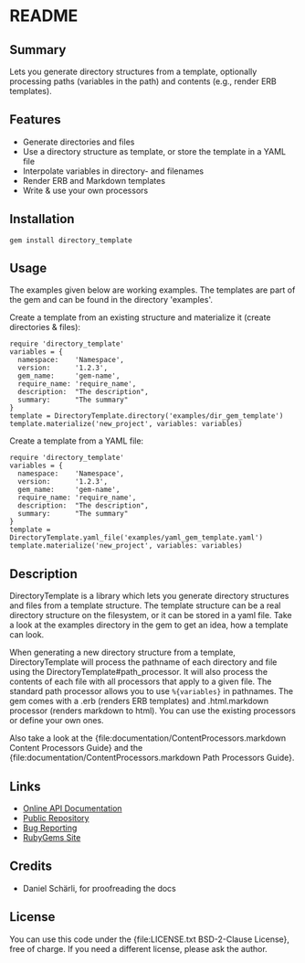 README
======


Summary
-------
Lets you generate directory structures from a template, optionally processing paths
(variables in the path) and contents (e.g., render ERB templates).

Features
--------

* Generate directories and files
* Use a directory structure as template, or store the template in a YAML file
* Interpolate variables in directory- and filenames
* Render ERB and Markdown templates
* Write & use your own processors


Installation
------------
`gem install directory_template`


Usage
-----

The examples given below are working examples. The templates are part of the gem and can
be found in the directory 'examples'.

Create a template from an existing structure and materialize it (create directories &
files):

    require 'directory_template'
    variables = {
      namespace:    'Namespace',
      version:      '1.2.3',
      gem_name:     'gem-name',
      require_name: 'require_name',
      description:  "The description",
      summary:      "The summary"
    }
    template = DirectoryTemplate.directory('examples/dir_gem_template')
    template.materialize('new_project', variables: variables)

Create a template from a YAML file:

    require 'directory_template'
    variables = {
      namespace:    'Namespace',
      version:      '1.2.3',
      gem_name:     'gem-name',
      require_name: 'require_name',
      description:  "The description",
      summary:      "The summary"
    }
    template = DirectoryTemplate.yaml_file('examples/yaml_gem_template.yaml')
    template.materialize('new_project', variables: variables)


Description
-----------
DirectoryTemplate is a library which lets you generate directory structures and files
from a template structure. The template structure can be a real directory structure on
the filesystem, or it can be stored in a yaml file. Take a look at the examples directory
in the gem to get an idea, how a template can look.

When generating a new directory structure from a template, DirectoryTemplate will process
the pathname of each directory and file using the DirectoryTemplate#path_processor.
It will also process the contents of each file with all processors that apply to a given
file.
The standard path processor allows you to use `%{variables}` in pathnames. The gem comes
with a .erb (renders ERB templates) and .html.markdown processor (renders markdown to
html).
You can use the existing processors or define your own ones.

Also take a look at the {file:documentation/ContentProcessors.markdown Content Processors Guide}
and the {file:documentation/ContentProcessors.markdown Path Processors Guide}.


Links
-----

* [Online API Documentation](http://rdoc.info/github/apeiros/directory_template/)
* [Public Repository](https://github.com/apeiros/directory_template)
* [Bug Reporting](https://github.com/apeiros/directory_template/issues)
* [RubyGems Site](https://rubygems.org/gems/directory_template)


Credits
-------

* Daniel Schärli, for proofreading the docs


License
-------

You can use this code under the {file:LICENSE.txt BSD-2-Clause License}, free of charge.
If you need a different license, please ask the author.
